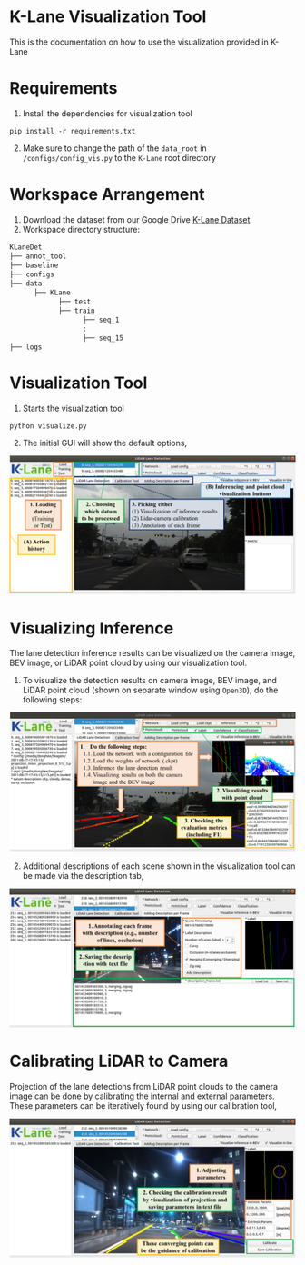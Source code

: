 # K-Lane Visualization Tool

This is the documentation on how to use the visualization provided in K-Lane

# Requirements

1. Install the dependencies for visualization tool
```
pip install -r requirements.txt
```
2. Make sure to change the path of the `data_root` in `/configs/config_vis.py` to the `K-Lane` root directory
 

# Workspace Arrangement
1. Download the dataset from our Google Drive <a href="" title="K-Lane Dataset">K-Lane Dataset</a>
2. Workspace directory structure:
```
KLaneDet
├── annot_tool
├── baseline 
├── configs
├── data
      ├── KLane
            ├── test
            ├── train
                  ├── seq_1
                  :
                  ├── seq_15 
├── logs
```
# Visualization Tool
1. Starts the visualization tool
```
python visualize.py
```
2. The initial GUI will show the default options,

![image](../docs/imgs/vis_tool_1.png)



# Visualizing Inference
The lane detection inference results can be visualized on the camera image, BEV image, or LiDAR point cloud by using our visualization tool.
1. To visualize the detection results on camera image, BEV image, and LiDAR point cloud (shown on separate window using `Open3D`), do the following steps:

![image](../docs/imgs/vis_tool_2.png)

2. Additional descriptions of each scene shown in the visualization tool can be made via the description tab,

![image](../docs/imgs/vis_tool_4.png)

# Calibrating LiDAR to Camera
Projection of the lane detections from LiDAR point clouds to the camera image can be done by calibrating the internal and external parameters. These parameters can be iteratively found by using our calibration tool,

![image](../docs/imgs/vis_tool_3.png)

